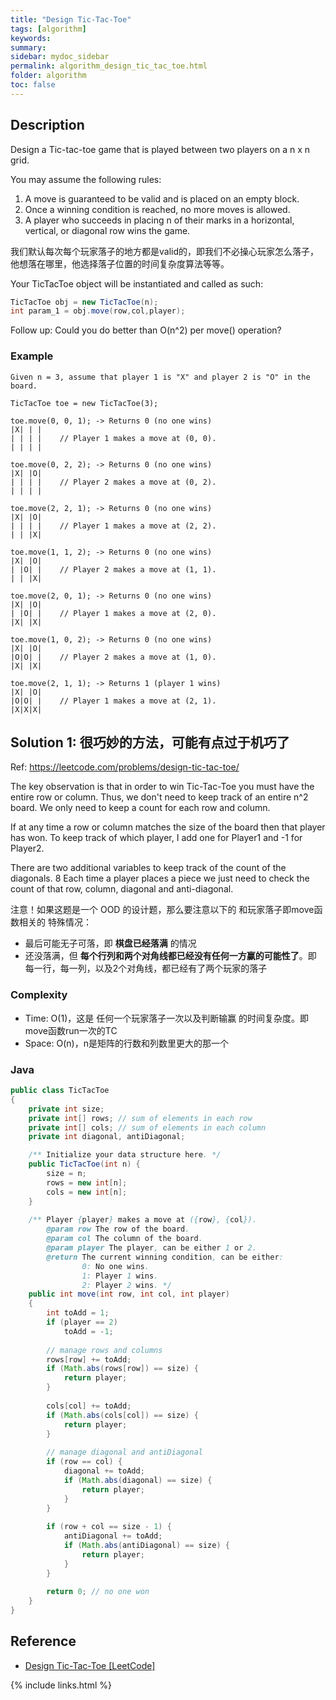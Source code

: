 ```yaml
---
title: "Design Tic-Tac-Toe"
tags: [algorithm]
keywords:
summary:
sidebar: mydoc_sidebar
permalink: algorithm_design_tic_tac_toe.html
folder: algorithm
toc: false
---
```


## Description
Design a Tic-tac-toe game that is played between two players on a n x n grid.

You may assume the following rules:
1. A move is guaranteed to be valid and is placed on an empty block.
2. Once a winning condition is reached, no more moves is allowed.
3. A player who succeeds in placing n of their marks in a horizontal, vertical, or diagonal row wins the game.

我们默认每次每个玩家落子的地方都是valid的，即我们不必操心玩家怎么落子，他想落在哪里，他选择落子位置的时间复杂度算法等等。

Your TicTacToe object will be instantiated and called as such:
```java
TicTacToe obj = new TicTacToe(n);
int param_1 = obj.move(row,col,player);
```

Follow up: Could you do better than O(n^2) per move() operation?

### Example
```
Given n = 3, assume that player 1 is "X" and player 2 is "O" in the board.

TicTacToe toe = new TicTacToe(3);

toe.move(0, 0, 1); -> Returns 0 (no one wins)
|X| | |
| | | |    // Player 1 makes a move at (0, 0).
| | | |

toe.move(0, 2, 2); -> Returns 0 (no one wins)
|X| |O|
| | | |    // Player 2 makes a move at (0, 2).
| | | |

toe.move(2, 2, 1); -> Returns 0 (no one wins)
|X| |O|
| | | |    // Player 1 makes a move at (2, 2).
| | |X|

toe.move(1, 1, 2); -> Returns 0 (no one wins)
|X| |O|
| |O| |    // Player 2 makes a move at (1, 1).
| | |X|

toe.move(2, 0, 1); -> Returns 0 (no one wins)
|X| |O|
| |O| |    // Player 1 makes a move at (2, 0).
|X| |X|

toe.move(1, 0, 2); -> Returns 0 (no one wins)
|X| |O|
|O|O| |    // Player 2 makes a move at (1, 0).
|X| |X|

toe.move(2, 1, 1); -> Returns 1 (player 1 wins)
|X| |O|
|O|O| |    // Player 1 makes a move at (2, 1).
|X|X|X|
```

## Solution 1: 很巧妙的方法，可能有点过于机巧了
Ref: https://leetcode.com/problems/design-tic-tac-toe/

The key observation is that in order to win Tic-Tac-Toe you must have the entire row or column. 
Thus, we don't need to keep track of an entire n^2 board. We only need to keep a count for each row and column. 

If at any time a row or column matches the size of the board then that player has won.
To keep track of which player, I add one for Player1 and -1 for Player2. 

There are two additional variables to keep track of the count of the diagonals. 8
Each time a player places a piece we just need to check the count of that row, column, diagonal and anti-diagonal.

注意！如果这题是一个 OOD 的设计题，那么要注意以下的 和玩家落子即move函数相关的 特殊情况：
* 最后可能无子可落，即 **棋盘已经落满** 的情况
* 还没落满，但 **每个行列和两个对角线都已经没有任何一方赢的可能性了**。即 每一行，每一列，以及2个对角线，都已经有了两个玩家的落子

### Complexity
* Time: O(1)，这是 任何一个玩家落子一次以及判断输赢 的时间复杂度。即move函数run一次的TC
* Space: O(n)，n是矩阵的行数和列数里更大的那一个

### Java
```java
public class TicTacToe 
{
    private int size;
    private int[] rows; // sum of elements in each row
    private int[] cols; // sum of elements in each column
    private int diagonal, antiDiagonal;

    /** Initialize your data structure here. */
    public TicTacToe(int n) {
        size = n;
        rows = new int[n];
        cols = new int[n];
    }
    
    /** Player {player} makes a move at ({row}, {col}).
        @param row The row of the board.
        @param col The column of the board.
        @param player The player, can be either 1 or 2.
        @return The current winning condition, can be either:
                0: No one wins.
                1: Player 1 wins.
                2: Player 2 wins. */
    public int move(int row, int col, int player) 
    {
        int toAdd = 1;
        if (player == 2)
            toAdd = -1;
        
        // manage rows and columns
        rows[row] += toAdd;
        if (Math.abs(rows[row]) == size) {
            return player;
        }
        
        cols[col] += toAdd;
        if (Math.abs(cols[col]) == size) {
            return player;
        }
        
        // manage diagonal and antiDiagonal
        if (row == col) {
            diagonal += toAdd;
            if (Math.abs(diagonal) == size) {
                return player;
            }
        }
        
        if (row + col == size - 1) {
            antiDiagonal += toAdd;
            if (Math.abs(antiDiagonal) == size) {
                return player;
            }
        }
        
        return 0; // no one won
    }
}
```

## Reference
* [Design Tic-Tac-Toe [LeetCode]](https://leetcode.com/problems/design-tic-tac-toe/description/)

{% include links.html %}

